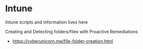 # Intune
Intune scripts and information lives here

Creating and Detecting folders/files with Proactive Remediations

- https://cyberunicorn.me/file-folder-creation.html
